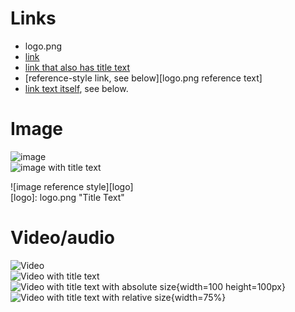 # Links
- logo.png
- [link](logo.png)
- [link that also has title text](logo.png "This link takes you to somewhere!")
- [reference-style link, see below][logo.png reference text]
- [link text itself][], see below.

[arbitrary case-insensitive reference text]: logo.png  
[1]: logo.png
[link text itself]: logo.png

# Image

![image](logo.png)  
![image with title text](logo.png "Title Text")  

![image reference style][logo]  
[logo]: logo.png "Title Text"

# Video/audio

![Video](logo.png)  
![Video with title text](logo.png)  
![Video with title text with absolute size](logo.png "Title Text"){width=100 height=100px}  
![Video with title text with relative size](logo.png "Title Text"){width=75%}

